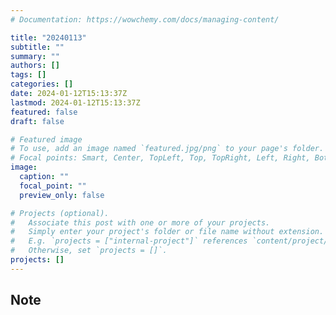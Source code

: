 ```yaml
---
# Documentation: https://wowchemy.com/docs/managing-content/

title: "20240113"
subtitle: ""
summary: ""
authors: []
tags: []
categories: []
date: 2024-01-12T15:13:37Z
lastmod: 2024-01-12T15:13:37Z
featured: false
draft: false

# Featured image
# To use, add an image named `featured.jpg/png` to your page's folder.
# Focal points: Smart, Center, TopLeft, Top, TopRight, Left, Right, BottomLeft, Bottom, BottomRight.
image:
  caption: ""
  focal_point: ""
  preview_only: false

# Projects (optional).
#   Associate this post with one or more of your projects.
#   Simply enter your project's folder or file name without extension.
#   E.g. `projects = ["internal-project"]` references `content/project/deep-learning/index.md`.
#   Otherwise, set `projects = []`.
projects: []
---
```


## Note

